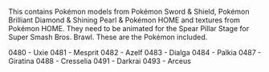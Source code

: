 This contains Pokémon models from Pokémon Sword & Shield, Pokémon Brilliant Diamond & Shining Pearl & Pokémon HOME and textures from Pokémon HOME. 
They need to be animated for the Spear Pillar Stage for Super Smash Bros. Brawl. 
These are the Pokémon included.

0480 - Uxie
0481 - Mesprit
0482 - Azelf
0483 - Dialga
0484 - Palkia
0487 - Giratina
0488 - Cresselia
0491 - Darkrai
0493 - Arceus
